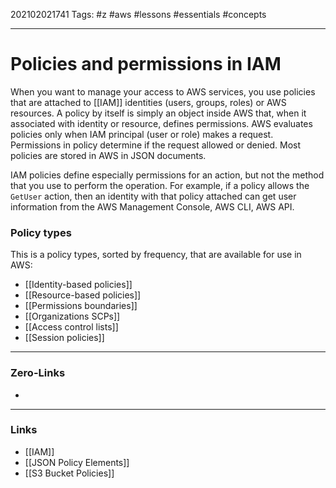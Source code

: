 202102021741
Tags: #z #aws #lessons #essentials #concepts 

---
# Policies and permissions in IAM

When you want to manage your access to AWS services, you use policies that are attached to [[IAM]] identities (users, groups, roles) or AWS resources. A policy by itself is simply an object inside AWS that, when it associated with identity or resource, defines permissions. AWS evaluates policies only when IAM principal (user or role) makes a request. Permissions in policy determine if the request allowed or denied. Most policies are stored in AWS in JSON documents.

IAM policies define especially permissions for an action, but not the method that you use to perform the operation. For example, if a policy allows the ```GetUser``` action, then an identity with that policy attached can get user information from the AWS Management Console, AWS CLI, AWS API.
### Policy types

This is a policy types, sorted by frequency, that are available for use in AWS:

- [[Identity-based policies]]
- [[Resource-based policies]]
- [[Permissions boundaries]]
- [[Organizations SCPs]]
- [[Access control lists]]
- [[Session policies]]

---
### Zero-Links
- 
---
### Links
- [[IAM]]
- [[JSON Policy Elements]]
- [[S3 Bucket Policies]]